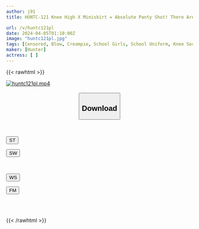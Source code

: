 ```yaml
---
author: j91
title: HUNTC-121 Knee High X Miniskirt = Absolute Panty Shot! There Are 99% Girls In The School! That's Why All The Girls Are Defenseless And Are In Absolute Panty Shot Heaven Every Day! Even Though I'm A Shy Person...

url: /v/huntc121pl
date: 2024-04-05T01:10:00Z
image: "huntc121pl.jpg"
tags: [Censored, Blow, Creampie, School Girls, School Uniform, Knee Socks	]
maker: [Hunter]
actress: [ ]
---
```



{{< rawhtml >}}

<div class="video" data-videoid="QegzDwZK12F0D8p">
    <a href="javascript:;">
        <img src="/v/huntc121pl/huntc121pl.jpg" width="WIDTH" height="HEIGHT" alt="huntc121pl.mp4" loading="lazy">
    </a>
</div>

<script type="text/javascript" src="https://j91.asia/asset/on-demand-st.js"></script>

<br>
  <link rel="stylesheet" href="https://j91.asia/asset/bs5.css">
  
  <center>
  <button class="btn btn-primary" type="button" data-bs-toggle="collapse" data-bs-target=".multi-collapse" aria-expanded="false" aria-controls="multiCollapseExample1 multiCollapseExample2"><h2>Download</h2></button></center>
</p>
<div class="row">
  <div class="col">
    <div class="collapse multi-collapse" id="multiCollapseExample1">
      <div class="card card-body">
	      	      <br>
<div class="buttons">  
<p><a href="https://streamtape.to/v/QegzDwZK12F0D8p" target="_blank"><button class="btn-hover color-3"><i class="fa fa-download"></i> ST</button></a></p>
<p><a href="https://asnwish.com/t6x2bytzw28e" target="_blank"><button class="btn-hover color-2"><i class="fa fa-download"></i> SW</button></a></p></div>
    </div>
  </div>
</div>
  <div class="col">
    <div class="collapse multi-collapse" id="multiCollapseExample2">
      <div class="card card-body">
	      <br>
<div class="buttons">
<p><a href="https://wolfstream.tv/vb1js4x7qk4y"><button class="btn-hover color-9"><i class="fa fa-download"></i> WS</button></a></p>
<p><a href="https://filemoon.sx/d/n4gz9osu4wrt"><button class="btn-hover color-8"><i class="fa fa-download"></i> FM</button></a></p></div>
<br><br>
      </div>
    </div>
  </div>
</div>

{{< /rawhtml >}}